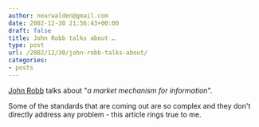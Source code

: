 ```yaml
---
author: nearwalden@gmail.com
date: 2002-12-30 21:56:43+00:00
draft: false
title: John Robb talks about …
type: post
url: /2002/12/30/john-robb-talks-about/
categories:
- posts
---
```


[John Robb](//jrobb.userland.com/2002/12/29.html') talks about "_a market mechanism for information_".  

Some of the standards that are coming out are so complex and they don't directly address any problem - this article rings true to me.



